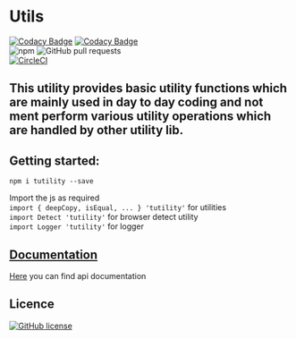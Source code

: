 # Utils

[![Codacy Badge](https://api.codacy.com/project/badge/Grade/86a61b646ab041c0b64e502b3d8be7a7)](https://www.codacy.com/app/tushar/Utils?utm_source=github.com&utm_medium=referral&utm_content=nimjetushar/Utils&utm_campaign=Badge_Grade)
[![Codacy Badge](https://api.codacy.com/project/badge/Coverage/86a61b646ab041c0b64e502b3d8be7a7)](https://www.codacy.com/app/tushar/Utils?utm_source=github.com&utm_medium=referral&utm_content=nimjetushar/Utils&utm_campaign=Badge_Coverage)
</br>
![npm](https://img.shields.io/npm/v/tutility)
![GitHub pull requests](https://img.shields.io/github/issues-pr/nimjetushar/Utils.svg)
</br>
[![CircleCI](https://dl.circleci.com/status-badge/img/gh/nimjetushar/Utils/tree/master.svg?style=svg)](https://dl.circleci.com/status-badge/redirect/gh/nimjetushar/Utils/tree/master)

## This utility provides basic utility functions which are mainly used in day to day coding and not ment perform various utility operations which are handled by other utility lib.

## Getting started:

`npm i tutility --save`

Import the js as required </br>
`import { deepCopy, isEqual, ... } 'tutility'` for utilities </br>
`import Detect 'tutility'` for browser detect utility </br>
`import Logger 'tutility'` for logger </br>

## [Documentation](https://nimjetushar.github.io/Utils/)
[Here](https://nimjetushar.github.io/Utils/) you can find api documentation

## Licence
[![GitHub license](https://img.shields.io/github/license/nimjetushar/Utils.svg?style=popout)](https://github.com/nimjetushar/Utils/blob/master/LICENSE)
